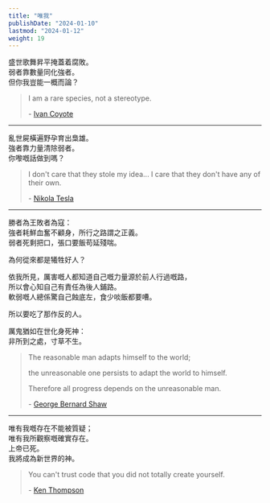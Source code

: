 ```yaml
---
title: "唯我"
publishDate: "2024-01-10"
lastmod: "2024-01-12"
weight: 19
---
```


盛世歌舞昇平掩蓋着腐敗。<br/>
弱者靠數量同化強者。<br/>
但你我豈能一概而論？<br/>

> I am a rare species, not a stereotype.
>
> \- [Ivan Coyote](https://www.goodreads.com/quotes/248993-i-am-a-rare-species-not-a-stereotype)

---

亂世屍橫遍野孕育出梟雄。<br/>
強者靠力量清除弱者。<br/>
你嚟嘅話做到嗎？<br/>

> I don't care that they stole my idea... I care that they don't have any of their own.
>
> \- [Nikola Tesla](https://quotefancy.com/quote/9874/Nikola-Tesla-I-don-t-care-that-they-stole-my-idea-I-care-that-they-don-t-have-any-of)

---

勝者為王敗者為寇：<br/>
強者耗鮮血奮不顧身，所行之路謂之正義。<br/>
弱者死剩把口，張口要飯苟延殘喘。<br/>

為何從來都是犧牲好人？<br/>

依我所見，厲害嘅人都知道自己嘅力量源於前人行過嘅路，<br/>
所以會心知自己有責任為後人鋪路。<br/>
軟弱嘅人總係驚自己蝕底左，食少啖飯都要嘈。<br/>

所以要吃了那作反的人。<br/>

厲鬼猶如在世化身死神：<br/>
非所到之處，寸草不生。<br/>

> The reasonable man adapts himself to the world;
>
> the unreasonable one persists to adapt the world to himself.
>
> Therefore all progress depends on the unreasonable man.
>
> \- [George Bernard Shaw](https://quotefancy.com/quote/811991/George-Bernard-Shaw-The-reasonable-man-adapts-himself-to-the-world-the-unreasonable-one)

---

唯有我嘅存在不能被質疑；<br/>
唯有我所觀察嘅確實存在。<br/>
上帝已死。<br/>
我將成為新世界的神。<br/>

> You can't trust code that you did not totally create yourself.
>
> \- [Ken Thompson](https://www.brainyquote.com/quotes/ken_thompson_254875)
